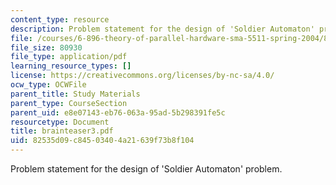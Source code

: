 ```yaml
---
content_type: resource
description: Problem statement for the design of 'Soldier Automaton' problem.
file: /courses/6-896-theory-of-parallel-hardware-sma-5511-spring-2004/82535d09c84503404a21639f73b8f104_brainteaser3.pdf
file_size: 80930
file_type: application/pdf
learning_resource_types: []
license: https://creativecommons.org/licenses/by-nc-sa/4.0/
ocw_type: OCWFile
parent_title: Study Materials
parent_type: CourseSection
parent_uid: e8e07143-eb76-063a-95ad-5b298391fe5c
resourcetype: Document
title: brainteaser3.pdf
uid: 82535d09-c845-0340-4a21-639f73b8f104
---
```

Problem statement for the design of 'Soldier Automaton' problem.